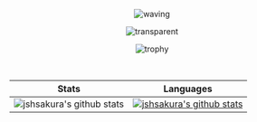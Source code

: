 <div align=center>

![waving](https://capsule-render.vercel.app/api?type=waving&height=200&text=Perfectionists%20with%20Deadlines!&fontAlignY=40&fontColor=ffffff&fontSize=50&theme=dracula)

![transparent](https://capsule-render.vercel.app/api?type=transparent&fontColor=bd93f9&text=Husband%20of%20Rebekah&height=150&fontSize=60&desc=A%20developer%20who%20enjoys%20Linux%20and%20mobile%20devices&descAlignY=75&descAlign=60)   

![trophy](https://github-profile-trophy.vercel.app/?username=jshsakura&row=1&column=7&theme=dracula)

<br/>

| Stats | Languages |
|-------|-----------|
|![jshsakura's github stats](https://github-readme-stats.vercel.app/api?username=jshsakura&show_icons=true&theme=dracula)|[![jshsakura's github stats](https://github-readme-stats.vercel.app/api/top-langs/?username=jshsakura&langs_count=8&layout=compact&theme=dracula)](https://github.com/jshsakura)|


<a rel="me" href="https://pointless.chat/@opencourse" style="display:none"></a>
</div>

<!--
**jshsakura/jshsakura** is a ✨ _special_ ✨ repository because its `README.md` (this file) appears on your GitHub profile.
&theme=dracula 
Here are some ideas to get you started:

- 🔭 I’m currently working on ...
- 🌱 I’m currently learning ...
- 👯 I’m looking to collaborate on ...
- 🤔 I’m looking for help with ...
- 💬 Ask me about ...
- 📫 How to reach me: ...
- 😄 Pronouns: ...
- ⚡ Fun fact: ...
-->
